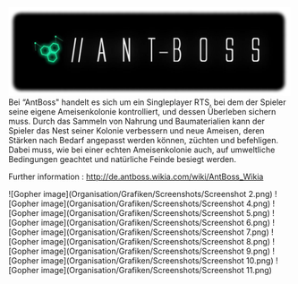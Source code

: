 ![Gopher image](Organisation/Grafiken/Logo/Logo.png)
Bei “AntBoss" handelt es sich um ein Singleplayer RTS, bei dem der Spieler seine eigene Ameisenkolonie kontrolliert, und dessen Überleben sichern muss. Durch das Sammeln von Nahrung und Baumaterialien kann der Spieler das Nest seiner Kolonie verbessern und neue Ameisen, deren Stärken nach Bedarf angepasst werden können, züchten und befehligen. Dabei muss, wie bei einer echten Ameisenkolonie auch, auf umweltliche Bedingungen geachtet und natürliche Feinde besiegt werden.

Further information : http://de.antboss.wikia.com/wiki/AntBoss_Wikia

![Gopher image](Organisation/Grafiken/Screenshots/Screenshot 2.png)
![Gopher image](Organisation/Grafiken/Screenshots/Screenshot 4.png)
![Gopher image](Organisation/Grafiken/Screenshots/Screenshot 5.png)
![Gopher image](Organisation/Grafiken/Screenshots/Screenshot 6.png)
![Gopher image](Organisation/Grafiken/Screenshots/Screenshot 7.png)
![Gopher image](Organisation/Grafiken/Screenshots/Screenshot 8.png)
![Gopher image](Organisation/Grafiken/Screenshots/Screenshot 9.png)
![Gopher image](Organisation/Grafiken/Screenshots/Screenshot 10.png)
![Gopher image](Organisation/Grafiken/Screenshots/Screenshot 11.png)
